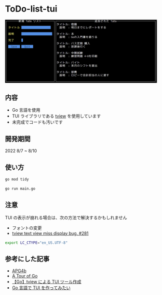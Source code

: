 # ToDo-list-tui

![](./image/sample.jpg)

## 内容

- Go 言語を使用
- TUI ライブラリである [tview](https://github.com/rivo/tview) を使用しています
- 未完成でコードも汚いです

## 開発期間

2022 8/7 ~ 8/10

## 使い方

```bash
go mod tidy
```

```bash
go run main.go
```

## 注意

TUI の表示が崩れる場合は、次の方法で解決するかもしれません

- フォントの変更
- [tview text view miss display bug. #281](https://github.com/rivo/tview/issues/281)

```bash
export LC_CTYPE="en_US.UTF-8"
```

## 参考にした記事

- [APG4b](https://atcoder.jp/contests/APG4b)
- [A Tour of Go](https://go-tour-jp.appspot.com/list)
- [【Go】tview による TUI ツール作成](https://zenn.dev/minefuto/articles/cafc02dd63f65d)
- [Go 言語で TUI を作ってみたい](https://zenn.dev/foxtail88/scraps/1e98aca98266ec)
